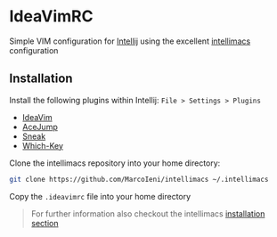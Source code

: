 # IdeaVimRC

Simple VIM configuration for [Intellij](https://www.jetbrains.com/idea/) using the excellent [intellimacs](https://github.com/MarcoIeni/intellimacs) configuration

## Installation

Install the following plugins within Intellij: `File > Settings > Plugins`

- [IdeaVim](https://plugins.jetbrains.com/plugin/164-ideavim)
- [AceJump](https://plugins.jetbrains.com/plugin/7086-acejump)
- [Sneak](https://github.com/Mishkun/ideavim-sneak)
- [Which-Key](https://github.com/TheBlob42/idea-which-key)

Clone the intellimacs repository into your home directory:

```bash
git clone https://github.com/MarcoIeni/intellimacs ~/.intellimacs
```

Copy the `.ideavimrc` file into your home directory

> For further information also checkout the intellimacs [installation section](https://github.com/MarcoIeni/intellimacs#installation)
